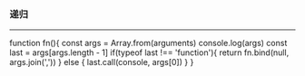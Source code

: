 ### 递归
---
function fn(){
  const args = Array.from(arguments)
  console.log(args)
  const last = args[args.length - 1]
  if(typeof last !== 'function'){
   return fn.bind(null, args.join(','))
  } else { 
   last.call(console, args[0])
  }
}

